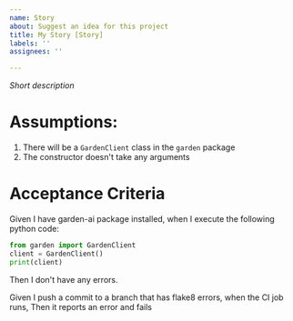 ```yaml
---
name: Story
about: Suggest an idea for this project
title: My Story [Story]
labels: ''
assignees: ''

---
```


_Short description_

# Assumptions:
1. There will be a `GardenClient` class in the `garden` package
2. The constructor doesn't take any arguments

# Acceptance Criteria
Given I have garden-ai package installed, when I execute the following python code:
```python
from garden import GardenClient
client = GardenClient()
print(client)
```
Then I don't have any errors.

Given I push a commit to a branch that has flake8 errors, when the CI job runs, Then it reports an error and fails

